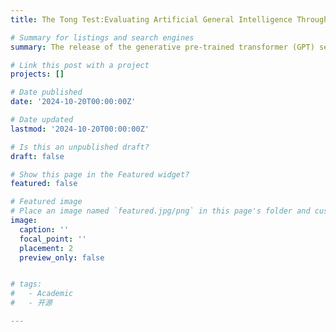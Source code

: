 ```yaml
---
title: The Tong Test:Evaluating Artificial General Intelligence Through Dynamic Embodied Physical and Social Interaction

# Summary for listings and search engines
summary: The release of the generative pre-trained transformer (GPT) series has brought artificial general intelligence (AGI) to the forefront of the artificial intelligence (AI) field once again. However, the questions of how to define and evaluate AGI remain unclear. Our project proposes that the evaluation of AGI should be rooted in dynamic embodied physical and social interactions (DEPSI). More specifically, the Tong test proposes five critical characteristics to be considered as AGI benchmarks and suggests the Tong test as an AGI evaluation system. The Tong test describes a value- and ability-oriented testing system that delineates five levels of AGI milestones through a virtual environment with DEPSI, allowing for infinite task generation, and to promote standardized, quantitative, and objective benchmarks and evaluation of AGI.

# Link this post with a project
projects: []

# Date published
date: '2024-10-20T00:00:00Z'

# Date updated
lastmod: '2024-10-20T00:00:00Z'

# Is this an unpublished draft?
draft: false

# Show this page in the Featured widget?
featured: false

# Featured image
# Place an image named `featured.jpg/png` in this page's folder and customize its options here.
image:
  caption: ''
  focal_point: ''
  placement: 2
  preview_only: false


# tags:
#   - Academic
#   - 开源

---
```

